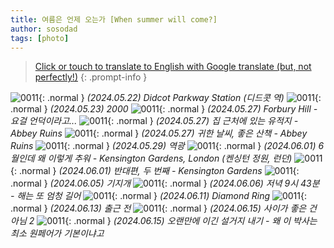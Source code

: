 ```yaml
---
title: 여름은 언제 오는가 [When summer will come?]
author: sosodad
tags: [photo]
---
```



> [Click or touch to translate to English with Google translate (but, not perfectly!)](https://jinseuk56-github-io.translate.goog/posts/0011/?_x_tr_sl=ko&_x_tr_tl=en&_x_tr_hl=ko&_x_tr_pto=wapp)
{: .prompt-info }

![0011](https://onedrive.live.com/embed?resid=F96DE3EAE83811FB%2184849&authkey=%21AOolUc8YjE3Uj0M&height=1024){: .normal }
_(2024.05.22) Didcot Parkway Station (디드콧 역)_
![0011](https://onedrive.live.com/embed?resid=F96DE3EAE83811FB%2184852&authkey=%21ALZcnw1stRAGtPM&height=1024){: .normal }
_(2024.05.23) 2000_
![0011](https://onedrive.live.com/embed?resid=F96DE3EAE83811FB%2184857&authkey=%21AB36gkG5r82cXKg&height=1024){: .normal }
_(2024.05.27) Forbury Hill - 요걸 언덕이라고..._
![0011](https://onedrive.live.com/embed?resid=F96DE3EAE83811FB%2184865&authkey=%21AL_ap8MVkSwZnto&height=1024){: .normal }
_(2024.05.27) 집 근처에 있는 유적지 - Abbey Ruins_
![0011](https://onedrive.live.com/embed?resid=F96DE3EAE83811FB%2184871&authkey=%21AI8p4aWbrXNG1Fw&height=1024){: .normal }
_(2024.05.27) 귀한 날씨, 좋은 산책 - Abbey Ruins_
![0011](https://onedrive.live.com/embed?resid=F96DE3EAE83811FB%21160328&authkey=%21ABX23dHC7LAVN7A&height=1024){: .normal }
_(2024.05.29) 역광_
![0011](https://onedrive.live.com/embed?resid=F96DE3EAE83811FB%21160332&authkey=%21AOG45mBoTXTGsh0&height=1024){: .normal }
_(2024.06.01) 6월인데 왜 이렇게 추워 - Kensington Gardens, London (켄싱턴 정원, 런던)_
![0011](https://onedrive.live.com/embed?resid=F96DE3EAE83811FB%21160344&authkey=%21AFpKessq_3FGOZw&height=1024){: .normal }
_(2024.06.01) 반대편, 두 번째 - Kensington Gardens_
![0011](https://onedrive.live.com/embed?resid=F96DE3EAE83811FB%21160352&authkey=%21ANWz4tXS98k3BtI&height=1024){: .normal }
_(2024.06.05) 기지개_
![0011](https://onedrive.live.com/embed?resid=F96DE3EAE83811FB%21160354&authkey=%21AD0IpAaWGzks_7Q&height=1024){: .normal }
_(2024.06.06) 저녁 9시 43분 - 해는 또 엄청 길어_
![0011](https://onedrive.live.com/embed?resid=F96DE3EAE83811FB%21160406&authkey=%21AExg1T0fN-O1XvI&width=1024){: .normal }
_(2024.06.11) Diamond Ring_
![0011](https://onedrive.live.com/embed?resid=F96DE3EAE83811FB%21160408&authkey=%21APkKVcIDkEluaHk&width=1024){: .normal }
_(2024.06.13) 출근 전_
![0011](https://onedrive.live.com/embed?resid=F96DE3EAE83811FB%21160413&authkey=%21AItos0L3xJ1FSds&height=1024){: .normal }
_(2024.06.15) 사이가 좋은 건 아님 2_
![0011](https://onedrive.live.com/embed?resid=F96DE3EAE83811FB%21160417&authkey=%21AMOizITcp7KZSog&height=1024){: .normal }
_(2024.06.15) 오랜만에 이긴 설거지 내기 - 왜 이 박사는 최소 원페어가 기본이냐고_